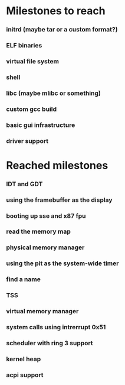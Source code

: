 # Milestones to reach
### initrd (maybe tar or a custom format?)
### ELF binaries
### virtual file system
### shell
### libc (maybe mlibc or something)
### custom gcc build
### basic gui infrastructure
### driver support

# Reached milestones
### IDT and GDT
### using the framebuffer as the display
### booting up sse and x87 fpu
### read the memory map
### physical memory manager
### using the pit as the system-wide timer
### find a name
### TSS
### virtual memory manager
### system calls using intrerrupt 0x51
### scheduler with ring 3 support
### kernel heap
### acpi support